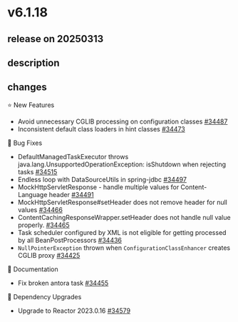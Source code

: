 # v6.1.18

## release on 20250313

## description

## changes

⭐ New Features

* Avoid unnecessary CGLIB processing on configuration classes <a href="https://github.com/spring-projects/spring-framework/issues/34487" data-hovercard-type="issue" data-hovercard-url="/spring-projects/spring-framework/issues/34487/hovercard">#34487</a>
* Inconsistent default class loaders in hint classes <a href="https://github.com/spring-projects/spring-framework/issues/34473" data-hovercard-type="issue" data-hovercard-url="/spring-projects/spring-framework/issues/34473/hovercard">#34473</a>

🐞 Bug Fixes

* DefaultManagedTaskExecutor throws java.lang.UnsupportedOperationException: isShutdown when rejecting tasks <a href="https://github.com/spring-projects/spring-framework/issues/34515" data-hovercard-type="issue" data-hovercard-url="/spring-projects/spring-framework/issues/34515/hovercard">#34515</a>
* Endless loop with DataSourceUtils in spring-jdbc <a href="https://github.com/spring-projects/spring-framework/issues/34497" data-hovercard-type="issue" data-hovercard-url="/spring-projects/spring-framework/issues/34497/hovercard">#34497</a>
* MockHttpServletResponse - handle multiple values for Content-Language header <a href="https://github.com/spring-projects/spring-framework/issues/34491" data-hovercard-type="issue" data-hovercard-url="/spring-projects/spring-framework/issues/34491/hovercard">#34491</a>
* MockHttpServletResponse#setHeader does not remove header for null values <a href="https://github.com/spring-projects/spring-framework/issues/34466" data-hovercard-type="issue" data-hovercard-url="/spring-projects/spring-framework/issues/34466/hovercard">#34466</a>
* ContentCachingResponseWrapper.setHeader does not handle null value properly. <a href="https://github.com/spring-projects/spring-framework/issues/34465" data-hovercard-type="issue" data-hovercard-url="/spring-projects/spring-framework/issues/34465/hovercard">#34465</a>
* Task scheduler configured by XML is not eligible for getting processed by all BeanPostProcessors <a href="https://github.com/spring-projects/spring-framework/issues/34436" data-hovercard-type="issue" data-hovercard-url="/spring-projects/spring-framework/issues/34436/hovercard">#34436</a>
* <code>NullPointerException</code> thrown when <code>ConfigurationClassEnhancer</code> creates CGLIB proxy <a href="https://github.com/spring-projects/spring-framework/issues/34425" data-hovercard-type="issue" data-hovercard-url="/spring-projects/spring-framework/issues/34425/hovercard">#34425</a>

📔 Documentation

* Fix broken antora task <a href="https://github.com/spring-projects/spring-framework/issues/34455" data-hovercard-type="issue" data-hovercard-url="/spring-projects/spring-framework/issues/34455/hovercard">#34455</a>

🔨 Dependency Upgrades

* Upgrade to Reactor 2023.0.16 <a href="https://github.com/spring-projects/spring-framework/issues/34579" data-hovercard-type="issue" data-hovercard-url="/spring-projects/spring-framework/issues/34579/hovercard">#34579</a>


